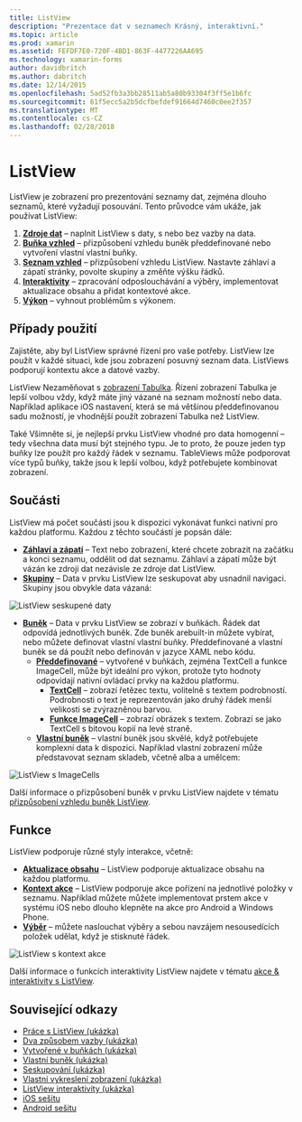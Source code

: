```yaml
---
title: ListView
description: "Prezentace dat v seznamech Krásný, interaktivní."
ms.topic: article
ms.prod: xamarin
ms.assetid: FEFDF7E0-720F-4BD1-863F-4477226AA695
ms.technology: xamarin-forms
author: davidbritch
ms.author: dabritch
ms.date: 12/14/2015
ms.openlocfilehash: 5ad52fb3a3bb28511ab5a80b93304f3ff5e1b6fc
ms.sourcegitcommit: 61f5ecc5a2b5dcfbefdef91664d7460c0ee2f357
ms.translationtype: MT
ms.contentlocale: cs-CZ
ms.lasthandoff: 02/28/2018
---
```

# <a name="listview"></a>ListView

ListView je zobrazení pro prezentování seznamy dat, zejména dlouho seznamů, které vyžadují posouvání. Tento průvodce vám ukáže, jak používat ListView:

1. **[Zdroje dat](data-and-databinding.md)**  &ndash; naplnit ListView s daty, s nebo bez vazby na data.
2. **[Buňka vzhled](customizing-cell-appearance.md)**  &ndash; přizpůsobení vzhledu buněk předdefinované nebo vytvoření vlastní vlastní buňky.
3. **[Seznam vzhled](customizing-list-appearance.md)**  &ndash; přizpůsobení vzhledu ListView. Nastavte záhlaví a zápatí stránky, povolte skupiny a změňte výšku řádků.
4. **[Interaktivity](interactivity.md)**  &ndash; zpracování odposlouchávání a výběry, implementovat aktualizace obsahu a přidat kontextové akce.
5. **[Výkon](performance.md)**  &ndash; vyhnout problémům s výkonem.

## <a name="use-cases"></a>Případy použití
Zajistěte, aby byl ListView správné řízení pro vaše potřeby. ListView lze použít v každé situaci, kde jsou zobrazení posuvný seznam data. ListViews podporují kontextu akce a datové vazby.

ListView Nezaměňovat s [zobrazení Tabulka](~/xamarin-forms/user-interface/tableview.md). Řízení zobrazení Tabulka je lepší volbou vždy, když máte jiný vázané na seznam možností nebo data. Například aplikace iOS nastavení, která se má většinou předdefinovanou sadu možností, je vhodnější použít zobrazení Tabulka než ListView.

Také Všimněte si, je nejlepší prvku ListView vhodné pro data homogenní &ndash; tedy všechna data musí být stejného typu. Je to proto, že pouze jeden typ buňky lze použít pro každý řádek v seznamu. TableViews může podporovat více typů buňky, takže jsou k lepší volbou, když potřebujete kombinovat zobrazení.


## <a name="components"></a>Součásti
ListView má počet součásti jsou k dispozici vykonávat funkci nativní pro každou platformu. Každou z těchto součástí je popsán dále:

- **[Záhlaví a zápatí](customizing-list-appearance.md#Headers_and_Footers)**  &ndash; Text nebo zobrazení, které chcete zobrazit na začátku a konci seznamu, oddělit od dat seznamu. Záhlaví a zápatí může být vázán ke zdroji dat nezávisle ze zdroje dat ListView.
- **[Skupiny](customizing-list-appearance.md#Grouping)**  &ndash; Data v prvku ListView lze seskupovat aby usnadnil navigaci. Skupiny jsou obvykle data vázaná:

![](images/grouping-depth.png "ListView seskupené daty")

- **[Buněk](customizing-cell-appearance.md)**  &ndash; Data v prvku ListView se zobrazí v buňkách. Řádek dat odpovídá jednotlivých buněk. Zde buněk arebuilt-in můžete vybírat, nebo můžete definovat vlastní vlastní buňky. Předdefinované a vlastní buněk se dá použít nebo definován v jazyce XAML nebo kódu.
  - **[Předdefinované](customizing-cell-appearance.md#Built_in_Cells)**  &ndash; vytvořené v buňkách, zejména TextCell a funkce ImageCell, může být ideální pro výkon, protože tyto hodnoty odpovídají nativní ovládací prvky na každou platformu.
    - **[TextCell](customizing-cell-appearance.md#TextCell)**  &ndash; zobrazí řetězec textu, volitelně s textem podrobností. Podrobnosti o text je reprezentován jako druhý řádek menší velikosti se zvýrazněnou barvou.
    - **[Funkce ImageCell](customizing-cell-appearance.md#ImageCell)**  &ndash; zobrazí obrázek s textem. Zobrazí se jako TextCell s bitovou kopií na levé straně.
  - **[Vlastní buněk](customizing-cell-appearance.md#customcells)**  &ndash; vlastní buněk jsou skvělé, když potřebujete komplexní data k dispozici. Například vlastní zobrazení může představovat seznam skladeb, včetně alba a umělcem:

![](images/image-cell-default.png "ListView s ImageCells")

Další informace o přizpůsobení buněk v prvku ListView najdete v tématu [přizpůsobení vzhledu buněk ListView](customizing-cell-appearance.md).

## <a name="functionality"></a>Funkce
ListView podporuje různé styly interakce, včetně:

- **[Aktualizace obsahu](interactivity.md#Pull_to_Refresh)**  &ndash; ListView podporuje aktualizace obsahu na každou platformu.
- **[Kontext akce](interactivity.md#Context_Actions)**  &ndash; ListView podporuje akce pořízení na jednotlivé položky v seznamu. Například můžete můžete implementovat prstem akce v systému iOS nebo dlouho klepněte na akce pro Android a Windows Phone.
- **[Výběr](interactivity.md#selectiontaps)**  &ndash; můžete naslouchat výběry a sebou navzájem nesousedících položek udělat, když je stisknuté řádek.

![](images/context-default.png "ListView s kontext akce")

Další informace o funkcích interaktivity ListView najdete v tématu [akce & interaktivity s ListView](interactivity.md).


## <a name="related-links"></a>Související odkazy

- [Práce s ListView (ukázka)](https://developer.xamarin.com/samples/WorkingWithListview)
- [Dva způsobem vazby (ukázka)](https://developer.xamarin.com/samples/xamarin-forms/UserInterface/ListView/SwitchEntryTwoBinding)
- [Vytvořené v buňkách (ukázka)](https://developer.xamarin.com/samples/xamarin-forms/UserInterface/ListView/BuiltInCells)
- [Vlastní buněk (ukázka)](https://developer.xamarin.com/samples/xamarin-forms/UserInterface/ListView/CustomCells)
- [Seskupování (ukázka)](https://developer.xamarin.com/samples/xamarin-forms/UserInterface/ListView/Grouping)
- [Vlastní vykreslení zobrazení (ukázka)](https://developer.xamarin.com/samples/xamarin-forms/UserInterface/ListView/WorkingWithListviewNative)
- [ListView interaktivity (ukázka)](https://developer.xamarin.com/samples/xamarin-forms/UserInterface/ListView/interactivity)
- [iOS sešitu](https://developer.xamarin.com/workbooks/xamarin-forms/user-interface/listview/ListView-ios.workbook)
- [Android sešitu](https://developer.xamarin.com/workbooks/xamarin-forms/user-interface/listview/ListView-android.workbook)
